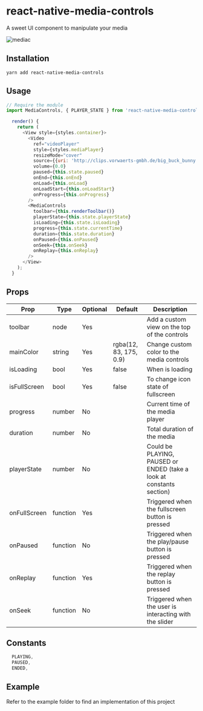 # react-native-media-controls
A sweet UI component to manipulate your media

![mediac](https://cloud.githubusercontent.com/assets/10927770/16887015/3380f59a-4a9d-11e6-9e3f-8d1ca29aea03.gif)

## Installation
`yarn add react-native-media-controls`

## Usage
```js
// Require the module
import MediaControls, { PLAYER_STATE } from 'react-native-media-controls';

  render() {
    return (
      <View style={styles.container}>
        <Video
          ref="videoPlayer"
          style={styles.mediaPlayer}
          resizeMode="cover"
          source={{uri: 'http://clips.vorwaerts-gmbh.de/big_buck_bunny.mp4'}}
          volume={0.0}
          paused={this.state.paused}
          onEnd={this.onEnd}
          onLoad={this.onLoad}
          onLoadStart={this.onLoadStart}
          onProgress={this.onProgress}
        />
        <MediaControls
          toolbar={this.renderToolbar()}
          playerState={this.state.playerState}
          isLoading={this.state.isLoading}
          progress={this.state.currentTime}
          duration={this.state.duration}
          onPaused={this.onPaused}
          onSeek={this.onSeek}
          onReplay={this.onReplay}
        />
      </View>
    );
  }

```
## Props
| Prop         | Type     | Optional | Default                | Description                                                          |
|--------------|----------|----------|------------------------|----------------------------------------------------------------------|
| toolbar      | node     | Yes      |                        | Add a custom view on the top of the controls                         |
| mainColor    | string   | Yes      | rgba(12, 83, 175, 0.9) | Change custom color to the media controls                            |
| isLoading    | bool     | Yes      | false                  | When is loading                                                      |
| isFullScreen | bool     | Yes      | false                  | To change icon state of fullscreen                                   |
| progress     | number   | No       |                        | Current time of the media player                                     |
| duration     | number   | No       |                        | Total duration of the media                                          |
| playerState  | number   | No       |                        | Could be PLAYING, PAUSED or ENDED (take a look at constants section) |
| onFullScreen | function | Yes      |                        | Triggered when the fullscreen button is pressed                      |
| onPaused     | function | No       |                        | Triggered when the play/pause button is pressed                      |
| onReplay     | function | Yes      |                        | Triggered when the replay button is pressed                          |
| onSeek       | function | No       |                        | Triggered when the user is interacting with the slider               |

## Constants 
```js
  PLAYING,
  PAUSED,
  ENDED,
```  
## Example
Refer to the example folder to find an implementation of this project

